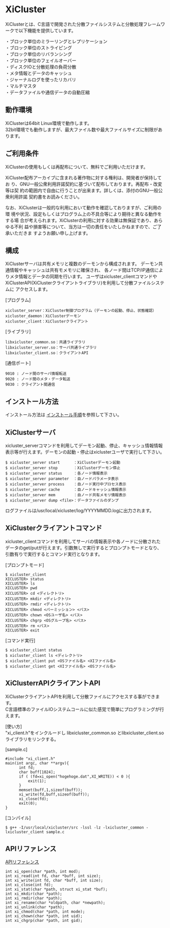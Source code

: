 XiCluster
======================
XiClusterとは、C言語で開発された分散ファイルシステムと分散処理フレームワークで以下機能を提供しています。  

・ブロック単位のミラーリングとレプリケーション  
・ブロック単位のストライピング  
・ブロック単位のリバランシング  
・ブロック単位のフェイルオーバー  
・ディスクIOと分散処理の負荷分散  
・メタ情報とデータのキャッシュ  
・ジャーナルログを使ったリカバリ  
・マルチマスタ  
・データファイルや通信データの自動圧縮


動作環境
------
XiClusterは64bit Linux環境で動作します。  
32bit環境でも動作しますが、最大ファイル数や最大ファイルサイズに制限があります。

ご利用条件
------
XiClusterの使用もしくは再配布について、無料でご利用いただけます。  

XiCluster配布アーカイブに含まれる著作物に対する権利は、開発者が保持してお
り、GNU一般公衆利用許諾契約に基づいて配布しております。再配布・改変等は契
約の範囲内で自由に行うことが出来ます。詳しくは、添付のGNU一般公衆利用許諾
契約書をお読みください。

なお、XiClusterは一般的な利用において動作を確認しておりますが、ご利用の環
境や状況、設定もしくはプログラム上の不具合等により期待と異なる動作をする場
合が考えられます。XiClusterの利用に対する効果は無保証であり、あらゆる不利
益や損害等について、当方は一切の責任をいたしかねますので、ご了承いただきま
すようお願い申し上げます。

構成
------
XiClusterサーバは共有メモリと複数のデーモンから構成されます。
デーモン共通情報やキャッシュは共有モメモリに確保され、
各ノード間はTCP/IP通信によりメタ情報とデータの同期を行います。
ユーザはxicluster_clientコマンドやXiClusterAPI(XiClusterクライアントライブラリ)を利用して分散ファイルシステムに
アクセスします。

[プログラム]  
```  
xicluster_server：XiCluster制御プログラム（デーモンの起動、停止、状態確認）  
xicluster_daemon：XiClusterデーモン  
xicluster_client：XiClusterクライアント  
```  
[ライブラリ]  
```  
libxicluster_common.so：共通ライブラリ  
libxicluster_server.so：サーバ共通ライブラリ  
libxicluster_client.so：クライアントAPI  
```  
[通信ポート]  
```  
9010 : ノード間のサーバ情報転送  
9020 : ノード間のメタ・データ転送  
9030 : クライアント間通信  
```    

インストール方法
------
インストール方法は [インストール手順](blob/master/doc/INSTALL.md)を参照して下さい。

XiClusterサーバ
------
xicluster_serverコマンドを利用してデーモン起動、停止、キャッシュ情報情報
表示等が行えます。デーモンの起動・停止はxiclusterユーザで実行して下さい。

```  
$ xicluster_server start      ：XiClusterデーモン起動  
$ xicluster_server stop       ：XiClusterデーモン停止  
$ xicluster_server status     ：各ノード情報表示  
$ xicluster_server parameter  ：自ノードパラメータ表示  
$ xicluster_server process    ：自ノード実行中プロセス表示  
$ xicluster_server cache      ：自ノードキャッシュ情報表示  
$ xicluster_server mem        ：自ノード共有メモリ情報表示  
$ xicluster_server dump <file>：データファイルのダンプ  
```    
ログファイルは/usr/local/xicluster/log/YYYYMMDD.logに出力されます。  

XiClusterクライアントコマンド
------
xicluster_clientコマンドを利用してサーバの情報表示や各ノードに分散された
データのget/putが行えます。引数無しで実行するとプロンプトモードとなり、
引数有りで実行するとコマンド実行となります。
  
[プロンプトモード]  
```  
$ xicluster_client  
XICLUSTER> status  
XICLUSTER> ls  
XICLUSTER> pwd  
XICLUSTER> cd <ディレクトリ>  
XICLUSTER> mkdir <ディレクトリ>  
XICLUSTER> rmdir <ディレクトリ>  
XICLUSTER> chmod <パーミッション> <パス>  
XICLUSTER> chown <OSユーザ名> <パス>  
XICLUSTER> chgrp <OSグループ名> <パス>  
XICLUSTER> rm <パス>  
XICLUSTER> exit  
```    
[コマンド実行] 
```  
$ xicluster_client status  
$ xicluster_client ls <ディレクトリ>  
$ xicluster_client put <OSファイル名> <XIファイル名>  
$ xicluster_client get <XIファイル名> <OSファイル名>  
```  

XiClusterrAPIクライアントAPI
------
XiClusterクライアントAPIを利用して分散ファイルにアクセスする事ができます。  
C言語標準のファイルIOシステムコールに似た感覚で簡単にプログラミングが行えます。  
  
[使い方]  
"xi_client.h"をインクルードし libxicluster_common.so とlibxicluster_client.soライブラリをリンクする。  
  
[sample.c]  
```
#include "xi_client.h"  
main(int argc, char **argv){  
      int fd;  
      char buff[1024];  
      if ( (fd=xi_open("hogehoge.dat",XI_WRITE)) < 0 ){  
          exit(1);  
      }  
      memset(buff,1,sizeof(buff));  
      xi_write(fd,buff,sizeof(buff));  
      xi_close(fd);  
      exit(0);  
}  
```  
[コンパイル]  
```  
$ g++ -I/usr/local/xicluster/src -lssl -lz -lxicluster_common -lxicluster_client sample.c  
```  

APIリファレンス
------
[APIリファレンス](blob/master/doc/API.md)  
```  
int xi_open(char *path, int mod);
int xi_read(int fd, char *buff, int size);  
int xi_write(int fd, char *buff, int size);  
int xi_close(int fd);  
int xi_stat(char *path, struct xi_stat *buf);  
int xi_mkdir(char *path);  
int xi_rmdir(char *path);  
int xi_rename(char *oldpath, char *newpath);  
int xi_unlink(char *path);  
int xi_chmod(char *path, int mode);  
int xi_chown(char *path, int uid);  
int xi_chgrp(char *path, int gid);  
```    

